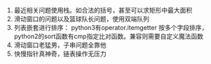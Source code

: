 1. 最近相关问题使用栈。如合法的括号，甚至可以求矩形中最大面积
2. 滑动窗口的问题以及篮球队长问题，使用双端队列
3. 列表嵌套进行排序： python3有operator.itemgetter 按多个字段排序，python2的sort函数有cmp指定比对函数。兼容则需要自定义魔法函数
4. 滑动窗口老猛男，子串问题全靠他
5. 快慢指针真神奇，链表操作无压力


